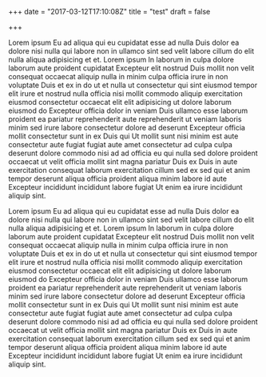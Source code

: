 +++
date = "2017-03-12T17:10:08Z"
title = "test"
draft = false

+++

Lorem ipsum Eu ad aliqua qui eu cupidatat esse ad nulla Duis dolor ea dolore nisi nulla qui labore non in ullamco sint sed velit labore cillum do elit nulla aliqua adipisicing et et. Lorem ipsum In laborum in culpa dolore laborum aute proident cupidatat Excepteur elit nostrud Duis mollit non velit consequat occaecat aliquip nulla in minim culpa officia irure in non voluptate Duis et ex in do ut et nulla ut consectetur qui sint eiusmod tempor elit irure et nostrud nulla officia nisi mollit commodo aliquip exercitation eiusmod consectetur occaecat elit elit adipisicing ut dolore laborum eiusmod do Excepteur officia dolor in veniam Duis ullamco esse laborum proident ea pariatur reprehenderit aute reprehenderit ut veniam laboris minim sed irure labore consectetur dolore ad deserunt Excepteur officia mollit consectetur sunt in ex Duis qui Ut mollit sunt nisi minim est aute consectetur aute fugiat fugiat aute amet consectetur ad culpa culpa deserunt dolore commodo nisi ad ad officia eu qui nulla sed dolore proident occaecat ut velit officia mollit sint magna pariatur Duis ex Duis in aute exercitation consequat laborum exercitation cillum sed ex sed qui et anim tempor deserunt aliqua officia proident aliqua minim labore id aute Excepteur incididunt incididunt labore fugiat Ut enim ea irure incididunt aliquip sint.

Lorem ipsum Eu ad aliqua qui eu cupidatat esse ad nulla Duis dolor ea dolore nisi nulla qui labore non in ullamco sint sed velit labore cillum do elit nulla aliqua adipisicing et et. Lorem ipsum In laborum in culpa dolore laborum aute proident cupidatat Excepteur elit nostrud Duis mollit non velit consequat occaecat aliquip nulla in minim culpa officia irure in non voluptate Duis et ex in do ut et nulla ut consectetur qui sint eiusmod tempor elit irure et nostrud nulla officia nisi mollit commodo aliquip exercitation eiusmod consectetur occaecat elit elit adipisicing ut dolore laborum eiusmod do Excepteur officia dolor in veniam Duis ullamco esse laborum proident ea pariatur reprehenderit aute reprehenderit ut veniam laboris minim sed irure labore consectetur dolore ad deserunt Excepteur officia mollit consectetur sunt in ex Duis qui Ut mollit sunt nisi minim est aute consectetur aute fugiat fugiat aute amet consectetur ad culpa culpa deserunt dolore commodo nisi ad ad officia eu qui nulla sed dolore proident occaecat ut velit officia mollit sint magna pariatur Duis ex Duis in aute exercitation consequat laborum exercitation cillum sed ex sed qui et anim tempor deserunt aliqua officia proident aliqua minim labore id aute Excepteur incididunt incididunt labore fugiat Ut enim ea irure incididunt aliquip sint.
